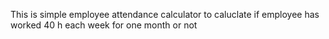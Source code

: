 This is simple employee attendance calculator to caluclate if employee has worked 40 h each week  for one month or not
